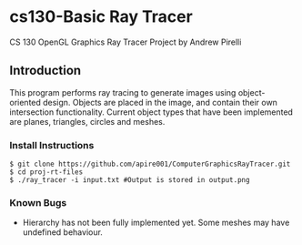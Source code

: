 # cs130-Basic Ray Tracer

CS 130 OpenGL Graphics Ray Tracer Project by Andrew Pirelli

## Introduction

This program performs ray tracing to generate images using object-oriented design. Objects are placed in the image, and contain their own intersection functionality. Current object types that have been implemented are planes, triangles, circles and meshes.

### Install Instructions

```
$ git clone https://github.com/apire001/ComputerGraphicsRayTracer.git
$ cd proj-rt-files
$ ./ray_tracer -i input.txt #Output is stored in output.png
```

### Known Bugs

* Hierarchy has not been fully implemented yet. Some meshes may have undefined behaviour.
